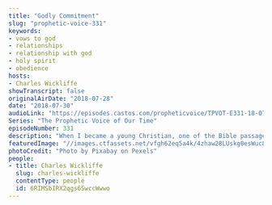 ```yaml
---
title: "Godly Commitment"
slug: "prophetic-voice-331"
keywords:
- vows to god
- relationships
- relationship with god
- holy spirit
- obedience
hosts:
- Charles Wickliffe
showTranscript: false
originalAirDate: "2018-07-28"
date: "2018-07-30"
audioLink: "https://episodes.castos.com/propheticvoice/TPVOT-E331-18-07-28-29-Godly-Commitment.mp3"
Series: "The Prophetic Voice of Our Time"
episodeNumber: 331
description: "When I became a young Christian, one of the Bible passages that I loved so much is in Psalm 37. Psalm 37:5 Commit your ways unto the Lord. Trust also in Him, and He shall bring it to pass. That’s a passage that I’ve held on to up to this day. That as long as I commit what I want to do into the hand of God, as long as I allow God to lead and direct me, there may be problems, there will definitely be challenges because the enemy does not want you to achieve that so that God will not be glorified in your life. But at the same time, hold on to your commitment, and the plan and purpose of God will be fulfilled."
featuredImage: "//images.ctfassets.net/vfgh62eq5a4k/4zhaw28LUskg0esWuc8CuU/3b2ae58fbff60ba87833b9514bf4313f/aerial-air-airforce-38523.jpg"
photoCredit: "Photo by Pixabay on Pexels"
people:
- title: Charles Wickliffe
  slug: charles-wickliffe
  contentType: people
  id: 6RIMSbIRX2qgs6SwccWwwo
---
```

